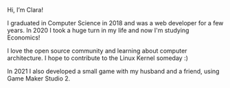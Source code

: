 Hi, I’m Clara!

I graduated in Computer Science in 2018 and was a web developer for a few years. In 2020 I took a huge turn in my life and now I'm studying Economics!

I love the open source community and learning about computer architecture. I hope to contribute to the Linux Kernel someday :)

In 2021 I also developed a small game with my husband and a friend, using Game Maker Studio 2.

<!---
claradaia/claradaia is a ✨ special ✨ repository because its `README.md` (this file) appears on your GitHub profile.
You can click the Preview link to take a look at your changes.
--->

